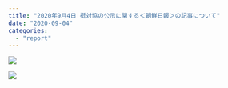 ```yaml
---
title: "2020年9月4日 挺対協の公示に関する＜朝鮮日報＞の記事について"
date: "2020-09-04"
categories: 
  - "report"
---
```


![](https://womenandwar.net/kr/wp-content/uploads/2020/09/9.4일본어.jpg)

![](https://womenandwar.net/kr/wp-content/uploads/2020/09/9.4일본어2.jpg)
